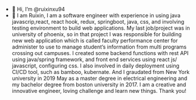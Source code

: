 - 👋 Hi, I’m @ruixinxu94
- 👀 I am Ruixin, I am a software engineer with experience in using java javascrip,react, react hook, redux, springboot, java, css, and involving testing environment  to build web applications. My last job/project was in university of phoenix, so in that project I was responsible for building new web application which is called faculty performance center for administer to use to manage student’s information from multi programs crossing out campuses. I created some backend functions with rest API using java/spring framework, and front end services using react js/ javascript, configuring css. I also involved in daily deployment using CI/CD tool, such as bamboo, kubernate. And I graudated from New York university in 2019 May as a master degree in electrical engineering and my bachelor degree from boston university in 2017. I am a creative and innovative engineer, loving challenge and learn new things. Thank you!

<!---
ruixinxu94/ruixinxu94 is a ✨ special ✨ repository because its `README.md` (this file) appears on your GitHub profile.
You can click the Preview link to take a look at your changes.
--->
